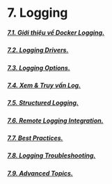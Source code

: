 # 7. Logging

##### [7.1. Giới thiệu về Docker Logging.]()
##### [7.2. Logging Drivers.]()
##### [7.3. Logging Options.]()
##### [7.4. Xem & Truy vấn Log.]()
##### [7.5. Structured Logging.]()
##### [7.6. Remote Logging Integration.]()
##### [7.7. Best Practices.]()
##### [7.8. Logging Troubleshooting.]()
##### [7.9. Advanced Topics.]()

